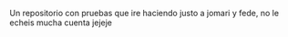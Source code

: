 Un repositorio con pruebas que ire haciendo justo a jomari y fede, no le echeis mucha cuenta jejeje
